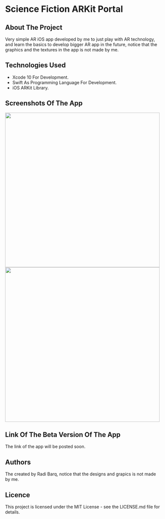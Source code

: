 <h1>Science Fiction ARKit Portal</h1>

<h2>About The Project</h2>
<p>Very simple AR iOS app developed by me to just play with AR technology, and learn the basics to develop bigger AR app in the future, notice that the graphics and the textures in the app is not made by me.</p>

<h2>Technologies Used</h2>
<ul>
  <li>Xcode 10 For Development.</li>
  <li>Swift As Programming Language For Development.</li>
  <li>iOS ARKit Library.</li>
</ul>

<h2>Screenshots Of The App</h2>
 <img src = "https://firebasestorage.googleapis.com/v0/b/chottky.appspot.com/o/App%20Screenshots%2FARPortal%2FIMG_1994%202.PNG?alt=media&token=41f9255a-5fb1-4296-b3f4-1ef00e05fd5d" height = "500"  />
  <img src = "https://firebasestorage.googleapis.com/v0/b/chottky.appspot.com/o/App%20Screenshots%2FARPortal%2FIMG_1995.PNG?alt=media&token=15023505-26eb-4fea-a818-8523811425ec" height = "500"  />

<h2>Link Of The Beta Version Of The App</h2>
<p>The link of the app will be posted soon.</p>

<h2>Authors</h2>
<p>The created by Radi Barq, notice that the designs and grapics is not made by me.</p>

<h2>Licence</h2>
<p>This project is licensed under the MIT License - see the LICENSE.md file for details.</p>
